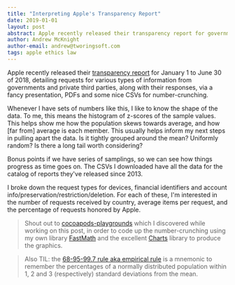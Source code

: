 ```yaml
---
title: "Interpreting Apple's Transparency Report"
date: 2019-01-01
layout: post
abstract: Apple recently released their transparency report for government and private party information requests for January through June of 2018, in an updated format including broken out CSVs.
author: Andrew McKnight
author-email: andrew@tworingsoft.com
tags: apple ethics law
---
```


Apple recently released their [transparency report](https://www.apple.com/legal/transparency/) for January 1 to June 30 of 2018, detailing requests for various types of information from governments and private third parties, along with their responses, via a fancy presentation, PDFs and some nice CSVs for number-crunching.

Whenever I have sets of numbers like this, I like to know the shape of the data. To me, this means the histogram of z-scores of the sample values. This helps show me how the population skews towards average, and how [far from] average is each member. This usually helps inform my next steps in pulling apart the data. Is it tightly grouped around the mean? Uniformly random? Is there a long tail worth considering?

Bonus points if we have series of samplings, so we can see how things progress as time goes on. The CSVs I downloaded have all the data for the catalog of reports they've released since 2013.

I broke down the request types for devices, financial identifiers and account info/preservation/restriction/deletion. For each of these, I'm interested in the number of requests received by country, average items per request, and the percentage of requests honored by Apple.

> Shout out to [cocoapods-playgrounds](https://github.com/asmallteapot/cocoapods-playgrounds) which I discovered while working on this post, in order to code up the number-crunching using my own library [FastMath](https://github.com/tworingsoft/fastmath) and the excellent [Charts](https://github.com/danielgindi/Charts) library to produce the graphics.

> Also TIL: the [68-95-99.7 rule aka empirical rule](https://en.wikipedia.org/wiki/68–95–99.7_rule) is a mnemonic to remember the percentages of a normally distributed population within 1, 2 and 3 (respectively) standard deviations from the mean.
